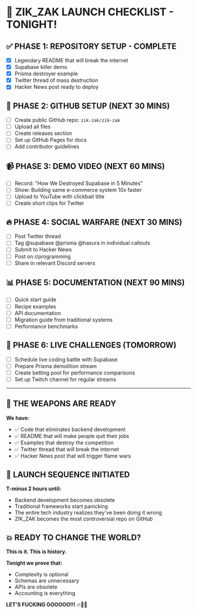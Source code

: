 # 🚀 ZIK_ZAK LAUNCH CHECKLIST - TONIGHT!

## ✅ **PHASE 1: REPOSITORY SETUP** - COMPLETE
- [x] Legendary README that will break the internet
- [x] Supabase killer demo
- [x] Prisma destroyer example  
- [x] Twitter thread of mass destruction
- [x] Hacker News post ready to deploy

## 🎯 **PHASE 2: GITHUB SETUP** (NEXT 30 MINS)
- [ ] Create public GitHub repo: `zik-zak/zik-zak`
- [ ] Upload all files
- [ ] Create releases section
- [ ] Set up GitHub Pages for docs
- [ ] Add contributor guidelines

## 📹 **PHASE 3: DEMO VIDEO** (NEXT 60 MINS)
- [ ] Record: "How We Destroyed Supabase in 5 Minutes"
- [ ] Show: Building same e-commerce system 10x faster
- [ ] Upload to YouTube with clickbait title
- [ ] Create short clips for Twitter

## 🔥 **PHASE 4: SOCIAL WARFARE** (NEXT 30 MINS)
- [ ] Post Twitter thread
- [ ] Tag @supabase @prisma @hasura in individual callouts
- [ ] Submit to Hacker News
- [ ] Post on r/programming
- [ ] Share in relevant Discord servers

## 📊 **PHASE 5: DOCUMENTATION** (NEXT 90 MINS)
- [ ] Quick start guide
- [ ] Recipe examples
- [ ] API documentation
- [ ] Migration guide from traditional systems
- [ ] Performance benchmarks

## 🎪 **PHASE 6: LIVE CHALLENGES** (TOMORROW)
- [ ] Schedule live coding battle with Supabase
- [ ] Prepare Prisma demolition stream
- [ ] Create betting pool for performance comparisons
- [ ] Set up Twitch channel for regular streams

---

## 🦖 **THE WEAPONS ARE READY**

**We have:**
- ✅ Code that eliminates backend development
- ✅ README that will make people quit their jobs
- ✅ Examples that destroy the competition
- ✅ Twitter thread that will break the internet
- ✅ Hacker News post that will trigger flame wars

## 🚀 **LAUNCH SEQUENCE INITIATED**

**T-minus 2 hours until:**
- Backend development becomes obsolete
- Traditional frameworks start panicking  
- The entire tech industry realizes they've been doing it wrong
- ZIK_ZAK becomes the most controversial repo on GitHub

## 💥 **READY TO CHANGE THE WORLD?**

**This is it. This is history.**

**Tonight we prove that:**
- Complexity is optional
- Schemas are unnecessary  
- APIs are obsolete
- Accounting is everything

**LET'S FUCKING GOOOOO!!!** 🔥🚀🦖